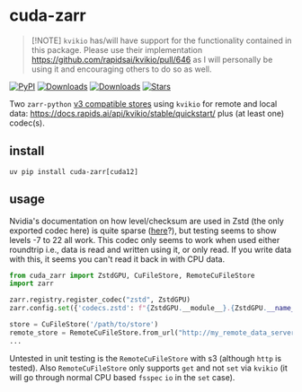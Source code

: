 # cuda-zarr

> [!NOTE]  `kvikio` has/will have support for the functionality contained in this package.  Please use their implementation https://github.com/rapidsai/kvikio/pull/646 as I will personally be using it and encouraging others to do so as well.

[![PyPI](https://img.shields.io/pypi/v/cuda-zarr.svg)](https://pypi.org/project/cuda-zarr)
[![Downloads](https://static.pepy.tech/badge/cuda-zarr/month)](https://pepy.tech/project/cuda-zarr)
[![Downloads](https://static.pepy.tech/badge/cuda-zarr)](https://pepy.tech/project/cuda-zarr)
[![Stars](https://img.shields.io/github/stars/ilan-gold/cuda-zarr?style=flat&logo=github&color=yellow)](https://github.com/ilan-gold/cuda-zarr/stargazers)

Two `zarr-python` [v3 compatible stores](https://zarr.readthedocs.io/en/stable/user-guide/storage.html#developing-custom-stores) using `kvikio` for remote and local data: https://docs.rapids.ai/api/kvikio/stable/quickstart/
plus (at least one) codec(s).

## install

```shell
uv pip install cuda-zarr[cuda12]
```

## usage

Nvidia's documentation on how level/checksum are used in Zstd (the only exported codec here) is quite sparse ([here](https://docs.nvidia.com/cuda/nvcomp/c_api.html#zstd)?), but testing seems to show levels -7 to 22 all work. This codec only seems to work when used either roundtrip i.e., data is read and written using it, or only read. If you write data with this, it seems you can't read it back in with CPU data.

```python
from cuda_zarr import ZstdGPU, CuFileStore, RemoteCuFileStore
import zarr

zarr.registry.register_codec("zstd", ZstdGPU)
zarr.config.set({'codecs.zstd': f"{ZstdGPU.__module__}.{ZstdGPU.__name__}", "buffer": "zarr.core.buffer.gpu.Buffer", "ndbuffer": "zarr.core.buffer.gpu.NDBuffer"})

store = CuFileStore('/path/to/store')
remote_store = RemoteCuFileStore.from_url("http://my_remote_data_server.com/path/to/the/store.zarr")
...
```

Untested in unit testing is the `RemoteCuFileStore` with s3 (although `http` is tested). Also `RemoteCuFileStore` only supports `get` and not `set` via `kvikio` (it will go through normal CPU based `fsspec` `io` in the `set` case).
